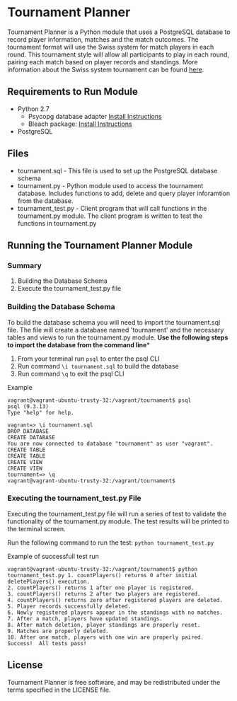 # Tournament Planner
Tournament Planner is a Python module that uses a PostgreSQL database to record player information, matches and the match outcomes.  The tournament format will use the Swiss system for match players in each round.  This tournament style will allow all participants to play in each round, pairing each match based on player records and standings.
More information about the Swiss system tournament can be found [here](https://en.wikipedia.org/wiki/Swiss-system_tournament).

## Requirements to Run Module
- Python 2.7
	- Psycopg database adapter [Install Instructions](http://initd.org/psycopg/docs/install.html#installation)
	- Bleach package: [Install Instructions](https://pypi.python.org/pypi/bleach)
- PostgreSQL

## Files
- tournament.sql - This file is used to set up the PostgreSQL database schema
- tournament.py - Python module used to access the tournament database.  Includes functions to add, delete and query player inforamtion from the database.
- tournament_test.py - Client program that will call functions in the tournament.py module.  The client program is written to test the functions in tournament.py

## Running the Tournament Planner Module
### Summary
1. Building the Database Schema
2. Execute the tournament_test.py file

### Building the Database Schema
To build the database schema you will need to import the tournament.sql file.  The file will create a database named 'tournament' and the necessary tables and views to run the tournament.py module.
**Use the following steps to import the database from the command line***
1. From your terminal run `psql` to enter the psql CLI
2. Run command `\i tournament.sql` to build the database
3. Run command `\q` to exit the psql CLI

Example
```
vagrant@vagrant-ubuntu-trusty-32:/vagrant/tournament$ psql
psql (9.3.13)
Type "help" for help.

vagrant=> \i tournament.sql
DROP DATABASE
CREATE DATABASE
You are now connected to database "tournament" as user "vagrant".
CREATE TABLE
CREATE TABLE
CREATE VIEW
CREATE VIEW
tournament=> \q
vagrant@vagrant-ubuntu-trusty-32:/vagrant/tournament$
```

### Executing the tournament_test.py File
Executing the tournament_test.py file will run a series of test to validate the functionality of the tournament.py module.  The test results will be printed to the terminal screen.

Run the following command to run the test:
`python tournament_test.py`

Example of successfull test run
```
vagrant@vagrant-ubuntu-trusty-32:/vagrant/tournament$ python tournament_test.py 1. countPlayers() returns 0 after initial deletePlayers() execution.
2. countPlayers() returns 1 after one player is registered.
3. countPlayers() returns 2 after two players are registered.
4. countPlayers() returns zero after registered players are deleted.
5. Player records successfully deleted.
6. Newly registered players appear in the standings with no matches.
7. After a match, players have updated standings.
8. After match deletion, player standings are properly reset.
9. Matches are properly deleted.
10. After one match, players with one win are properly paired.
Success!  All tests pass!
```

## License
Tournament Planner is free software, and may be redistributed under the terms specified in the LICENSE file.